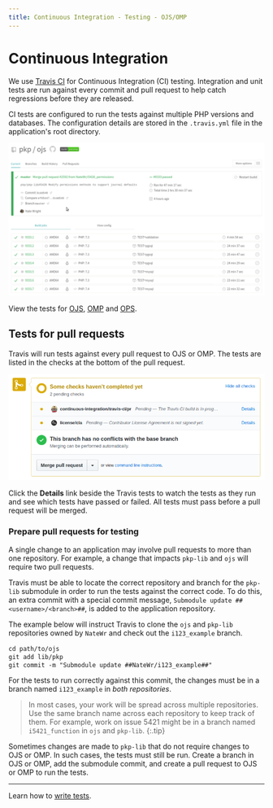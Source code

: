 ```yaml
---
title: Continuous Integration - Testing - OJS/OMP
---
```


# Continuous Integration

We use [Travis CI](https://travis-ci.com) for Continuous Integration (CI) testing. Integration and unit tests are run against every commit and pull request to help catch regressions before they are released.

CI tests are configured to run the tests against multiple PHP versions and databases. The configuration details are stored in the `.travis.yml` file in the application's root directory.

![Screenshot of OJS test result in Travis.](./travis-overview.png)

View the tests for [OJS](https://travis-ci.com/pkp/ojs/), [OMP](https://travis-ci.com/pkp/omp/) and [OPS](https://travis-ci.com/pkp/ops/).

## Tests for pull requests

Travis will run tests against every pull request to OJS or OMP. The tests are listed in the checks at the bottom of the pull request.

![Screenshot of Travis check in the pull request.](./travis-pr.png)

Click the **Details** link beside the Travis tests to watch the tests as they run and see which tests have passed or failed. All tests must pass before a pull request will be merged.

### Prepare pull requests for testing

A single change to an application may involve pull requests to more than one repository. For example, a change that impacts `pkp-lib` and `ojs` will require two pull requests.

Travis must be able to locate the correct repository and branch for the `pkp-lib` submodule in order to run the tests against the correct code. To do this, an extra commit with a special commit message, `Submodule update ##<username>/<branch>##`,  is added to the application repository.

The example below will instruct Travis to clone the `ojs` and `pkp-lib` repositories owned by `NateWr` and check out the `i123_example` branch.

```
cd path/to/ojs
git add lib/pkp
git commit -m "Submodule update ##NateWr/i123_example##"
```

For the tests to run correctly against this commit, the changes must be in a branch named `i123_example` in _both repositories_.

> In most cases, your work will be spread across multiple repositories. Use the same branch name across each repository to keep track of them. For example, work on issue 5421 might be in a branch named `i5421_function` in `ojs` and `pkp-lib`.
{:.tip}

Sometimes changes are made to `pkp-lib` that do not require changes to OJS or OMP. In such cases, the tests must still be run. Create a branch in OJS or OMP, add the submodule commit, and create a pull request to OJS or OMP to run the tests.

---

Learn how to [write tests](./writing-tests).